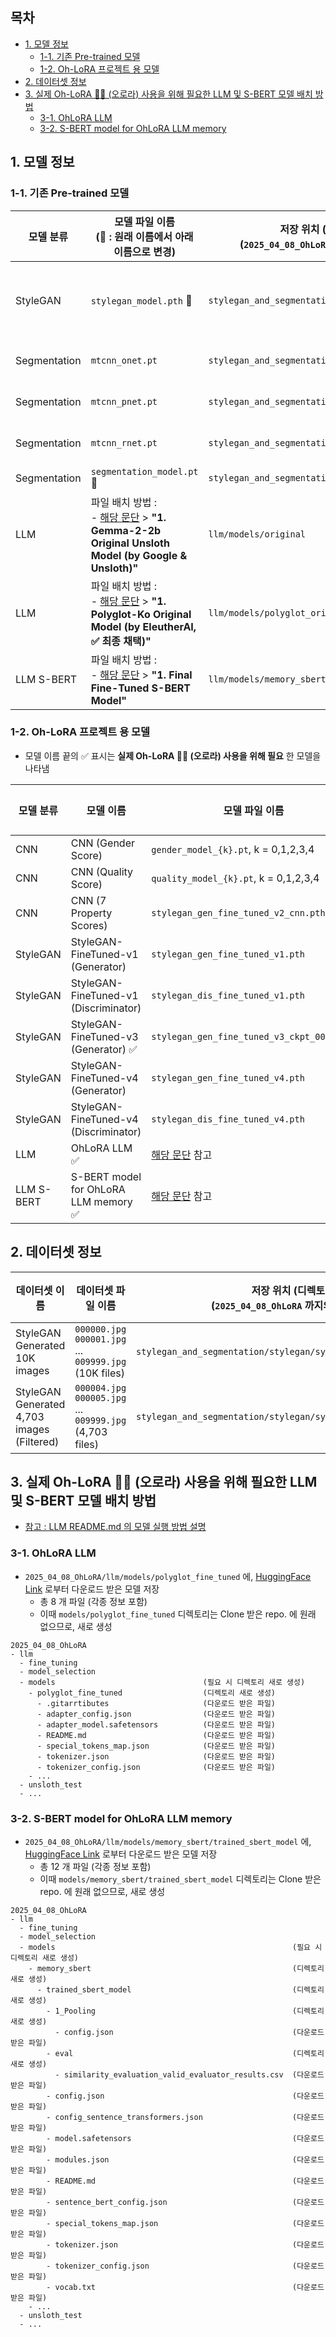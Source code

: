 ## 목차

* [1. 모델 정보](#1-모델-정보)
  * [1-1. 기존 Pre-trained 모델](#1-1-기존-pre-trained-모델)
  * [1-2. Oh-LoRA 프로젝트 용 모델](#1-2-oh-lora-프로젝트-용-모델)
* [2. 데이터셋 정보](#2-데이터셋-정보)
* [3. 실제 Oh-LoRA 👱‍♀️ (오로라) 사용을 위해 필요한 LLM 및 S-BERT 모델 배치 방법](#3-실제-oh-lora--오로라-사용을-위해-필요한-llm-및-s-bert-모델-배치-방법)
  * [3-1. OhLoRA LLM](#3-1-ohlora-llm)
  * [3-2. S-BERT model for OhLoRA LLM memory](#3-2-s-bert-model-for-ohlora-llm-memory)

## 1. 모델 정보

### 1-1. 기존 Pre-trained 모델

| 모델 분류        | 모델 파일 이름<br>(🔄 : 원래 이름에서 아래 이름으로 변경)                                                                                                         | 저장 위치 (디렉토리)<br>(```2025_04_08_OhLoRA``` 까지의 경로 제외) | 다운로드 주소 (출처)                                                                                                              |
|--------------|-----------------------------------------------------------------------------------------------------------------------------------------------|-----------------------------------------------------|---------------------------------------------------------------------------------------------------------------------------|
| StyleGAN     | ```stylegan_model.pth``` 🔄                                                                                                                   | ```stylegan_and_segmentation/stylegan```            | [GenForce GitHub](https://github.com/genforce/genforce/blob/master/MODEL_ZOO.md) > StyleGAN Ours > celeba_partial-256x256 |
| Segmentation | ```mtcnn_onet.pt```                                                                                                                           | ```stylegan_and_segmentation/segmentation/models``` | [FaceNet Timesler GitHub](https://github.com/timesler/facenet-pytorch/blob/master/data)                                   |
| Segmentation | ```mtcnn_pnet.pt```                                                                                                                           | ```stylegan_and_segmentation/segmentation/models``` | [FaceNet Timesler GitHub](https://github.com/timesler/facenet-pytorch/blob/master/data)                                   |
| Segmentation | ```mtcnn_rnet.pt```                                                                                                                           | ```stylegan_and_segmentation/segmentation/models``` | [FaceNet Timesler GitHub](https://github.com/timesler/facenet-pytorch/blob/master/data)                                   |
| Segmentation | ```segmentation_model.pt``` 🔄                                                                                                                | ```stylegan_and_segmentation/segmentation/models``` | [FaceXFormer HuggingFace](https://huggingface.co/kartiknarayan/facexformer/tree/main/ckpts)                               |
| LLM          | 파일 배치 방법 :<br>- [해당 문단](llm/README.md#4-1-prepare-model-gemma-2-2b-based) > **"1. Gemma-2-2b Original Unsloth Model (by Google & Unsloth)"**  | ```llm/models/original```                           | [Gemma-2 2B HuggingFace](https://huggingface.co/unsloth/gemma-2-2b-it/tree/main)                                          |
| LLM          | 파일 배치 방법 :<br>- [해당 문단](llm/README.md#4-2-prepare-model-polyglot-ko-13b-based) > **"1. Polyglot-Ko Original Model (by EleutherAI, ✅ 최종 채택)"** | ```llm/models/polyglot_original```                  | [Polyglot-Ko 1.3B HuggingFace](https://huggingface.co/EleutherAI/polyglot-ko-1.3b/tree/main)                              |
| LLM S-BERT   | 파일 배치 방법 :<br>- [해당 문단](llm/README.md#4-3-prepare-s-bert-model) > **"1. Final Fine-Tuned S-BERT Model"**                                      | ```llm/models/memory_sbert/trained_sbert_model```   | [RoBERTa-base HuggingFace](https://huggingface.co/klue/roberta-base/tree/main)                                            |                                      

### 1-2. Oh-LoRA 프로젝트 용 모델

* 모델 이름 끝의 ✅ 표시는 **실제 Oh-LoRA 👱‍♀️ (오로라) 사용을 위해 필요** 한 모델을 나타냄

| 모델 분류      | 모델 이름                                 | 모델 파일 이름                                            | 저장 위치 (디렉토리)<br>(```2025_04_08_OhLoRA``` 까지의 경로 제외) | 다운로드 주소 (출처)                                                                                  |
|------------|---------------------------------------|-----------------------------------------------------|-----------------------------------------------------|-----------------------------------------------------------------------------------------------|
| CNN        | CNN (Gender Score)                    | ```gender_model_{k}.pt```, k = 0,1,2,3,4            | ```stylegan_and_segmentation/cnn/models```          | [Hugging Face](https://huggingface.co/daebakgazua/250408_OhLoRA_CNNs/tree/main)               |
| CNN        | CNN (Quality Score)                   | ```quality_model_{k}.pt```, k = 0,1,2,3,4           | ```stylegan_and_segmentation/cnn/models```          | [Hugging Face](https://huggingface.co/daebakgazua/250408_OhLoRA_CNNs/tree/main)               |
| CNN        | CNN (7 Property Scores)               | ```stylegan_gen_fine_tuned_v2_cnn.pth```            | ```stylegan_and_segmentation/stylegan_modified```   | [Hugging Face](https://huggingface.co/daebakgazua/250408_OhLoRA_StyleGAN_FineTuned/tree/main) |
| StyleGAN   | StyleGAN-FineTuned-v1 (Generator)     | ```stylegan_gen_fine_tuned_v1.pth```                | ```stylegan_and_segmentation/stylegan_modified```   | [Hugging Face](https://huggingface.co/daebakgazua/250408_OhLoRA_StyleGAN_FineTuned/tree/main) |
| StyleGAN   | StyleGAN-FineTuned-v1 (Discriminator) | ```stylegan_dis_fine_tuned_v1.pth```                | ```stylegan_and_segmentation/stylegan_modified```   | [Hugging Face](https://huggingface.co/daebakgazua/250408_OhLoRA_StyleGAN_FineTuned/tree/main) |
| StyleGAN   | StyleGAN-FineTuned-v3 (Generator) ✅   | ```stylegan_gen_fine_tuned_v3_ckpt_0005.pth```      | ```stylegan_and_segmentation/stylegan_modified```   | [Hugging Face](https://huggingface.co/daebakgazua/250408_OhLoRA_StyleGAN_FineTuned/tree/main) |
| StyleGAN   | StyleGAN-FineTuned-v4 (Generator)     | ```stylegan_gen_fine_tuned_v4.pth```                | ```stylegan_and_segmentation/stylegan_modified```   | [Hugging Face](https://huggingface.co/daebakgazua/250408_OhLoRA_StyleGAN_FineTuned/tree/main) |
| StyleGAN   | StyleGAN-FineTuned-v4 (Discriminator) | ```stylegan_dis_fine_tuned_v4.pth```                | ```stylegan_and_segmentation/stylegan_modified```   | [Hugging Face](https://huggingface.co/daebakgazua/250408_OhLoRA_StyleGAN_FineTuned/tree/main) |
| LLM        | OhLoRA LLM ✅                          | [해당 문단](#3-1-ohlora-llm) 참고                         | ```llm/models/polyglot_fine_tuned```                | [Hugging Face](https://huggingface.co/daebakgazua/250408_OhLoRA_LLM/tree/main)                |
| LLM S-BERT | S-BERT model for OhLoRA LLM memory ✅  | [해당 문단](#3-2-s-bert-model-for-ohlora-llm-memory) 참고 | ```llm/models/memory_sbert/trained_sbert_model```   | [Hugging Face](https://huggingface.co/daebakgazua/250408_OhLoRA_LLM_SBERT/tree/main)          |

## 2. 데이터셋 정보

| 데이터셋 이름                                    | 데이터셋 파일 이름                                                           | 저장 위치 (디렉토리)<br>(```2025_04_08_OhLoRA``` 까지의 경로 제외)                  | 다운로드 주소 (출처)                                                                                   |
|--------------------------------------------|----------------------------------------------------------------------|----------------------------------------------------------------------|------------------------------------------------------------------------------------------------|
| StyleGAN Generated 10K images              | ```000000.jpg``` ```000001.jpg``` ... ```009999.jpg``` (10K files)   | ```stylegan_and_segmentation/stylegan/synthesize_results```          | [Hugging Face](https://huggingface.co/datasets/daebakgazua/250408_OhLoRA_all_generated_images) |
| StyleGAN Generated 4,703 images (Filtered) | ```000004.jpg``` ```000005.jpg``` ... ```009999.jpg``` (4,703 files) | ```stylegan_and_segmentation/stylegan/synthesize_results_filtered``` | [Hugging Face](https://huggingface.co/datasets/daebakgazua/250408_OhLoRA_filtered_images)      |

## 3. 실제 Oh-LoRA 👱‍♀️ (오로라) 사용을 위해 필요한 LLM 및 S-BERT 모델 배치 방법

* [참고 : LLM README.md 의 모델 실행 방법 설명](llm/README.md#4-test--run-model)

### 3-1. OhLoRA LLM

* ```2025_04_08_OhLoRA/llm/models/polyglot_fine_tuned``` 에, [HuggingFace Link](https://huggingface.co/daebakgazua/250408_OhLoRA_LLM/tree/main) 로부터 다운로드 받은 모델 저장
  * 총 8 개 파일 (각종 정보 포함)
  * 이때 ```models/polyglot_fine_tuned``` 디렉토리는 Clone 받은 repo. 에 원래 없으므로, 새로 생성

```
2025_04_08_OhLoRA
- llm
  - fine_tuning
  - model_selection
  - models                                 (필요 시 디렉토리 새로 생성)
    - polyglot_fine_tuned                  (디렉토리 새로 생성)
      - .gitarrtibutes                     (다운로드 받은 파일)
      - adapter_config.json                (다운로드 받은 파일)
      - adapter_model.safetensors          (다운로드 받은 파일)
      - README.md                          (다운로드 받은 파일)
      - special_tokens_map.json            (다운로드 받은 파일)
      - tokenizer.json                     (다운로드 받은 파일)
      - tokenizer_config.json              (다운로드 받은 파일)
    - ...
  - unsloth_test
  - ...  
```

### 3-2. S-BERT model for OhLoRA LLM memory

* ```2025_04_08_OhLoRA/llm/models/memory_sbert/trained_sbert_model``` 에, [HuggingFace Link](https://huggingface.co/daebakgazua/250408_OhLoRA_LLM_SBERT/tree/main) 로부터 다운로드 받은 모델 저장
  * 총 12 개 파일 (각종 정보 포함)
  * 이때 ```models/memory_sbert/trained_sbert_model``` 디렉토리는 Clone 받은 repo. 에 원래 없으므로, 새로 생성

```
2025_04_08_OhLoRA
- llm
  - fine_tuning
  - model_selection
  - models                                                     (필요 시 디렉토리 새로 생성)
    - memory_sbert                                             (디렉토리 새로 생성)
      - trained_sbert_model                                    (디렉토리 새로 생성)
        - 1_Pooling                                            (디렉토리 새로 생성)
          - config.json                                        (다운로드 받은 파일)
        - eval                                                 (디렉토리 새로 생성)
          - similarity_evaluation_valid_evaluator_results.csv  (다운로드 받은 파일)
        - config.json                                          (다운로드 받은 파일)
        - config_sentence_transformers.json                    (다운로드 받은 파일)
        - model.safetensors                                    (다운로드 받은 파일)
        - modules.json                                         (다운로드 받은 파일)
        - README.md                                            (다운로드 받은 파일)
        - sentence_bert_config.json                            (다운로드 받은 파일)
        - special_tokens_map.json                              (다운로드 받은 파일)
        - tokenizer.json                                       (다운로드 받은 파일)
        - tokenizer_config.json                                (다운로드 받은 파일)
        - vocab.txt                                            (다운로드 받은 파일)
    - ...
  - unsloth_test
  - ...  
```